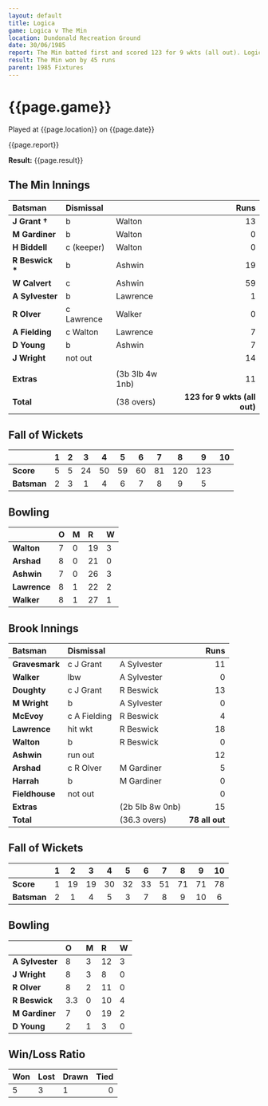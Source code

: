 ```yaml
---
layout: default
title: Logica
game: Logica v The Min
location: Dundonald Recreation Ground
date: 30/06/1985
report: The Min batted first and scored 123 for 9 wkts (all out). Logica were bowled out in reply for 78 runs.
result: The Min won by 45 runs
parent: 1985 Fixtures
---
```


# {{page.game}}

Played at {{page.location}} on {{page.date}}

{{page.report}}

**Result:** {{page.result}}

## The Min Innings

| Batsman | Dismissal |  | Runs |
|:---|:---|---|---:|
| **J Grant &#8224;** | b | Walton | 13 | 
| **M Gardiner** | b | Walton | 0 | 
| **H Biddell** | c (keeper) | Walton | 0 | 
| **R Beswick &#42;** | b | Ashwin | 19 | 
| **W Calvert** | c  | Ashwin | 59 | 
| **A Sylvester** | b | Lawrence | 1 | 
| **R Olver** | c Lawrence | Walker | 0 | 
| **A Fielding** | c Walton | Lawrence | 7 | 
| **D Young** | b | Ashwin | 7 | 
| **J Wright** | not out |  | 14 | 
|  |  |  |  |
| **Extras** | | (3b 3lb 4w 1nb) | 11 | 
| **Total** | | (38 overs) | **123 for 9 wkts (all out)** | 

## Fall of Wickets

| | 1 | 2 | 3 | 4 | 5 | 6 | 7 | 8 | 9 | 10 |
|---|:---:|:---:|:---:|:---:|:---:|:---:|:---:|:---:|:---:|:---:|
| **Score** | 5 | 5 | 24 | 50 | 59 | 60 | 81 | 120 | 123 |  | 
| **Batsman** | 2 | 3 | 1 | 4 | 6 | 7 | 8 | 9 | 5 |  | 


## Bowling

| | O | M | R | W |
|---|:---|:---|:---|:---|
| **Walton** | 7 | 0 | 19 | 3 | 
| **Arshad** | 8 | 0 | 21 | 0 | 
| **Ashwin** | 7 | 0 | 26 | 3 | 
| **Lawrence** | 8 | 1 | 22 | 2 | 
| **Walker** | 8 | 1 | 27 | 1 |

 
## Brook Innings

| Batsman | Dismissal |  | Runs |
|:---|:---|---|---:|
| **Gravesmark** | c J Grant | A Sylvester | 11 | 
| **Walker** | lbw | A Sylvester | 0 | 
| **Doughty** | c J Grant | R Beswick | 13 | 
| **M Wright** | b | A Sylvester | 0 | 
| **McEvoy** | c A Fielding | R Beswick | 4 | 
| **Lawrence** | hit wkt | R Beswick | 18 | 
| **Walton** | b | R Beswick | 0 | 
| **Ashwin** | run out |  | 12 | 
| **Arshad** | c R Olver | M Gardiner | 5 |
| **Harrah** | b | M Gardiner | 0 | 
| **Fieldhouse** | not out |  | 0 | 
| **Extras** | | (2b 5lb 8w 0nb) | 15 | 
| **Total** | | (36.3 overs) | **78 all out** | 

## Fall of Wickets

| | 1 | 2 | 3 | 4 | 5 | 6 | 7 | 8 | 9 | 10 |
|---|:---:|:---:|:---:|:---:|:---:|:---:|:---:|:---:|:---:|:---:|
| **Score** | 1 | 19 | 19 | 30 | 32 | 33 | 51 | 71 | 71 | 78 |
| **Batsman** | 2 | 1 | 4 | 5 | 3 | 7 | 8 | 9 | 10 | 6 |


## Bowling

| | O | M | R | W |
|---|:---|:---|:---|:---|
| **A Sylvester** | 8 | 3 | 12 | 3 | 
| **J Wright** | 8 | 3 | 8 | 0 | 
| **R Olver** | 8 | 2 | 11 | 0 | 
| **R Beswick** | 3.3 | 0 | 10 | 4 | 
| **M Gardiner** | 7 | 0 | 19 | 2 | 
| **D Young** | 2 | 1 | 3 | 0 | 

## Win/Loss Ratio

| Won | Lost | Drawn | Tied |
|:---|:---|:---|---:|
| 5 | 3 | 1 | 0 |